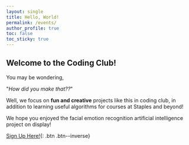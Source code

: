 ```yaml
---
layout: single
title: Hello, World!
permalink: /events/
author_profile: true
toc: false
toc_sticky: true
---
```

## Welcome to the Coding Club!
You may be wondering, 

"*How did you make that??*"

Well, we focus on **fun and creative** projects like this in coding club, in addition to learning useful algorithms for courses at Staples and beyond!

We hope you enjoyed the facial emotion recognition artificial intelligence project on display!

[Sign Up Here!](https://forms.gle/jpdUjGLzxYpTbewv7){: .btn .btn--inverse}